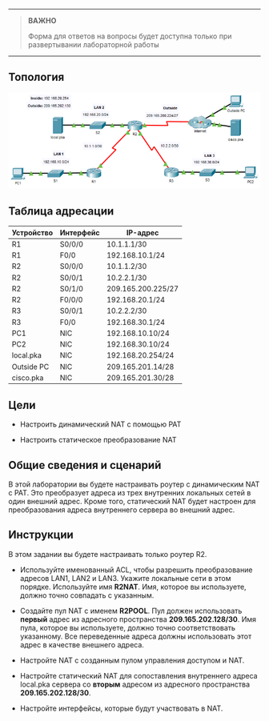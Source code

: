 
---

> **ВАЖНО**
> 
> Форма для ответов на вопросы будет доступна только при развертывании лабораторной работы 

---

## Топология

![](./assets/topology.png)

## Таблица адресации

| Устройство | Интерфейс | IP-адрес           |
|------------|-----------|--------------------|
| R1         | S0/0/0    | 10.1.1.1/30        |
| R1         | F0/0      | 192.168.10.1/24    |
| R2         | S0/0/0    | 10.1.1.2/30        |
| R2         | S0/0/1    | 10.2.2.1/30        |
| R2         | S0/1/0    | 209.165.200.225/27 |
| R2         | F0/0/0    | 192.168.20.1/24    |
| R3         | S0/0/1    | 10.2.2.2/30        |
| R3         | F0/0      | 192.168.30.1/24    |
| PC1        | NIC       | 192.168.10.10/24   |
| PC2        | NIC       | 192.168.30.10/24   |
| local.pka  | NIC       | 192.168.20.254/24  |
| Outside PC | NIC       | 209.165.201.14/28  |
| cisco.pka  | NIC       | 209.165.201.30/28  |

## Цели

-   Настроить динамический NAT с помощью PAT

-   Настроить статическое преобразование NAT

## Общие сведения и сценарий

В этой лаборатории вы будете настраивать роутер с динамическим NAT с PAT. Это преобразует адреса из трех внутренних локальных сетей в один внешний адрес. Кроме того, статический NAT будет настроен для преобразования адреса внутреннего сервера во внешний адрес.

## Инструкции

В этом задании вы будете настраивать только роутер R2.

-   Используйте именованный ACL, чтобы разрешить преобразование адресов LAN1, LAN2 и LAN3. Укажите локальные сети в этом порядке. Используйте имя **R2NAT**. Имя, которое вы используете, должно точно совпадать с указанным.

-   Создайте пул NAT с именем **R2POOL**. Пул должен использовать **первый** адрес из адресного пространства **209.165.202.128/30**. Имя пула, которое вы используете, должно точно соответствовать указанному. Все переведенные адреса должны использовать этот адрес в качестве внешнего адреса.

-   Настройте NAT с созданным пулом управления доступом и NAT.

-   Настройте статический NAT для сопоставления внутреннего адреса local.pka сервера со **вторым** адресом из адресного пространства **209.165.202.128/30**.

-   Настройте интерфейсы, которые будут участвовать в NAT.

<!-- [Скачать файл Packet Tracer для локального запуска](./assets/6.8.1-lab.pka) -->
